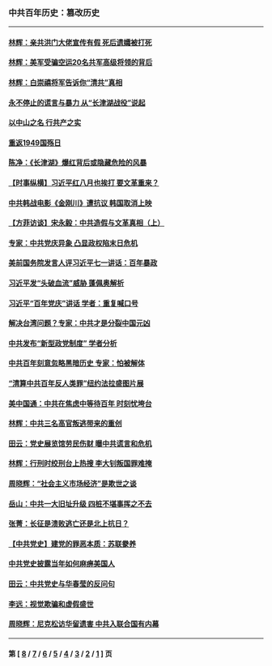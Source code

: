 ### 中共百年历史：篡改历史
---
#### [林辉：亲共洪门大佬宣传有假 死后遗孀被打死](../../pages/nf1176115/n14057205.md?08270430) 
#### [林辉：美军受骗空运20名共军高级将领的背后](../../pages/nf1176115/n14052185.md?08270430) 
#### [林辉：白崇禧将军告诉你“清共”真相](../../pages/nf1176115/n14044216.md?08270430) 
#### [永不停止的谎言与暴力 从“长津湖战役”说起](../../pages/nf1176115/n13494094.md?08270430) 
#### [以中山之名 行共产之实](../../pages/nf1176115/n13346437.md?08270430) 
#### [重返1949国殇日](../../pages/nf1176115/n13346372.md?08270430) 
#### [陈净：《长津湖》爆红背后或隐藏危险的风暴](../../pages/nf1176115/n13314364.md?08270430) 
#### [【时事纵横】习近平红八月也挨打 要文革重来？](../../pages/nf1176115/n13231393.md?08270430) 
#### [中共韩战电影《金刚川》遭抗议 韩国取消上映](../../pages/nf1176115/n13219114.md?08270430) 
#### [【方菲访谈】宋永毅：中共造假与文革真相（上）](../../pages/nf1176115/n13200760.md?08270430) 
#### [专家：中共党庆异象 凸显政权陷末日危机](../../pages/nf1176115/n13067084.md?08270430) 
#### [美前国务院发言人评习近平七一讲话：百年暴政](../../pages/nf1176115/n13066986.md?08270430) 
#### [习近平发“头破血流”威胁 蓬佩奥解析](../../pages/nf1176115/n13063604.md?08270430) 
#### [习近平“百年党庆”讲话 学者：重复喊口号](../../pages/nf1176115/n13061411.md?08270430) 
#### [解决台湾问题？专家：中共才是分裂中国元凶](../../pages/nf1176115/n13060811.md?08270430) 
#### [中共发布“新型政党制度” 学者分析](../../pages/nf1176115/n13056354.md?08270430) 
#### [中共百年刻意忽略黑暗历史 专家：怕被解体](../../pages/nf1176115/n13056056.md?08270430) 
#### [“清算中共百年反人类罪”纽约法拉盛图片展](../../pages/nf1176115/n13052220.md?08270430) 
#### [美中国通：中共在焦虑中等待百年 时刻忧垮台](../../pages/nf1176115/n13048820.md?08270430) 
#### [林辉：中共三名高官叛逃带来的重创](../../pages/nf1176115/n13035206.md?08270430) 
#### [田云：党史展览馆劳民伤财 曝中共谎言和危机](../../pages/nf1176115/n13033900.md?08270430) 
#### [林辉：行刑时绞刑台上热搜 李大钊叛国罪难掩](../../pages/nf1176115/n13031965.md?08270430) 
#### [周晓辉：“社会主义市场经济”是欺世之谈](../../pages/nf1176115/n13024090.md?08270430) 
#### [岳山：中共一大旧址升级 四桩不堪事挥之不去](../../pages/nf1176115/n13021697.md?08270430) 
#### [张菁：长征是溃败逃亡还是北上抗日？](../../pages/nf1176115/n13020585.md?08270430) 
#### [【中共党史】建党的罪恶本质：苏联豢养](../../pages/nf1176115/n13011888.md?08270430) 
#### [中共党史披露当年如何麻痹美国人](../../pages/nf1176115/n12966400.md?08270430) 
#### [田云：中共党史与华春莹的反问句](../../pages/nf1176115/n12765178.md?08270430) 
#### [李远：视觉欺骗和虚假盛世](../../pages/nf1176115/n12993376.md?08270430) 
#### [周晓辉：尼克松访华留遗害 中共入联合国有内幕](../../pages/nf1176115/n12991422.md?08270430) 

---
#### 第 [ [8](./8.md?08270430) / [7](./7.md?08270430) / [6](./6.md?08270430) / [5](./5.md?08270430) / [4](./4.md?08270430) / [3](./3.md?08270430) / [2](./2.md?08270430) / [1](./1.md?08270430) ] 页
